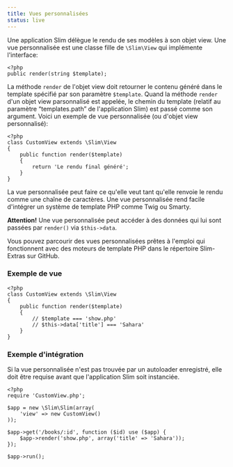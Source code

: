 ```yaml
---
title: Vues personnalisées
status: live
---
```


Une application Slim délègue le rendu de ses modèles à son objet view. Une vue personnalisée est une classe fille de `\Slim\View` qui implémente l'interface:

    <?php
    public render(string $template);

La méthode `render` de l'objet view doit retourner le contenu généré dans le template spécifié par son paramètre `$template`. Quand la méthode `render` d'un objet view parsonnalisé est appelée, le chemin du template (relatif au paramètre “templates.path” de l'application Slim) est passé comme son argument. Voici un exemple de vue personnalisée (ou d'objet view personnalisé):

    <?php
    class CustomView extends \Slim\View
    {
        public function render($template)
        {
            return 'Le rendu final généré';
        }
    }

La vue personnalisée peut faire ce qu'elle veut tant qu'elle renvoie le rendu comme une chaîne de caractères. 
Une vue personnalisée rend facile d'intégrer un système de template PHP comme Twig ou Smarty.

<div class="alert alert-info">
    <strong>Attention!</strong> Une vue personnalisée peut accéder à des données qui lui sont passées par <code>render()</code> via <code>$this->data</code>.
</div>

Vous pouvez parcourir des vues personnalisées prêtes à l'emploi qui fonctionnent avec des moteurs de template PHP dans le répertoire Slim-Extras sur GitHub.

### Exemple de vue

    <?php
    class CustomView extends \Slim\View
    {
        public function render($template)
        {
            // $template === 'show.php'
            // $this->data['title'] === 'Sahara'
        }
    }

### Exemple d'intégration

Si la vue personnalisée n'est pas trouvée par un autoloader enregistré, elle doit être requise avant que l'application Slim soit instanciée.

    <?php
    require 'CustomView.php';

    $app = new \Slim\Slim(array(
        'view' => new CustomView()
    ));

    $app->get('/books/:id', function ($id) use ($app) {
        $app->render('show.php', array('title' => 'Sahara'));
    });

    $app->run();
